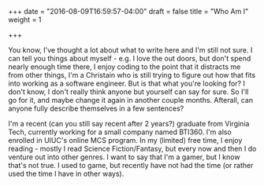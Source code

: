 +++
date = "2016-08-09T16:59:57-04:00"
draft = false
title = "Who Am I"
weight = 1

+++

You know, I've thought a lot about what to write here and I'm still not sure. I can tell you things about myself - e.g. I love the out doors, but don't spend nearly enough time there, I enjoy coding to the point that it distracts me from other things, I'm a Christain who is still trying to figure out how that fits into working as a software engineer. But is that what you're looking for? I don't know, I don't really think anyone but yourself can say for sure. So I'll go for it, and maybe change it again in another couple months. Afterall, can anyone fully describe themselves in a few sentences?

I'm a recent (can you still say recent after 2 years?) graduate from Virginia Tech, currently working for a small company named BTI360. I'm also enrolled in UIUC's online MCS program. In my (limited) free time, I enjoy reading - mostly I read Science Fiction/Fantasy, but every now and then I do venture out into other genres. I want to say that I'm a gamer, but I know that's not true. I used to game, but recently have not had the time (or rather used the time I have in other ways).


